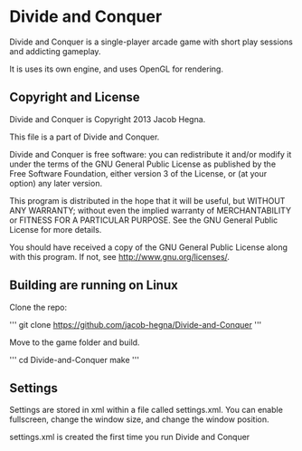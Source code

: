 # Divide and Conquer
Divide and Conquer is a single-player arcade game with short play sessions and addicting gameplay.

It is uses its own engine, and uses OpenGL for rendering.

## Copyright and License
Divide and Conquer is Copyright 2013 Jacob Hegna.

This file is a part of Divide and Conquer.

Divide and Conquer is free software: you can redistribute it and/or modify it under the terms of the GNU General Public License as published by the Free Software Foundation, either version 3 of the License, or (at your option) any later version.

This program is distributed in the hope that it will be useful, but WITHOUT ANY WARRANTY; without even the implied warranty of MERCHANTABILITY or FITNESS FOR A PARTICULAR PURPOSE.  See the GNU General Public License for more details.

You should have received a copy of the GNU General Public License along with this program.  If not, see <http://www.gnu.org/licenses/>.

## Building are running on Linux
Clone the repo:

'''
git clone https://github.com/jacob-hegna/Divide-and-Conquer
'''

Move to the game folder and build.

'''
cd Divide-and-Conquer
make
'''

## Settings
Settings are stored in xml within a file called settings.xml.  You can enable fullscreen, change the window size, and change the window position.

settings.xml is created the first time you run Divide and Conquer
